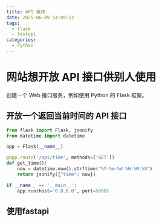 ```yaml
---
title: API 模块
date: 2025-06-09 14:09:13
tags: 
  - flask
  - fastapi
categories:
  - Python
---
```


# 网站想开放 API 接口供别人使用

创建一个 Web 接口服务，例如使用 Python 的 Flask 框架。
## 开放一个返回当前时间的 API 接口
```python
from flask import Flask, jsonify
from datetime import datetime

app = Flask(__name__)

@app.route('/api/time', methods=['GET'])
def get_time():
    now = datetime.now().strftime("%Y-%m-%d %H:%M:%S")
    return jsonify({"time": now})

if __name__ == '__main__':
    app.run(host='0.0.0.0', port=5000)
```

## 使用fastapi
